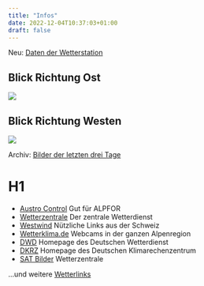 ```yaml
---
title: "Infos"
date: 2022-12-04T10:37:03+01:00
draft: false
---
```


Neu: [Daten der Wetterstation](http://wetter.sfzkdf.de/)

## Blick Richtung Ost

![](http://www.fliegerinfo.de/webcam/kdf.jpg)


## Blick Richtung Westen

![](http://www.fliegerinfo.de/webcam/kdf2.jpg)

Archiv: [Bilder der letzten drei Tage](http://sfzkdf.de/pages.php/Mediathek/Wetterbilder)

# H1

- [Austro Control](http://www.austrocontrol.at) Gut für ALPFOR
- [Wetterzentrale](http://wetterzentrale.de/) Der zentrale Wetterdienst
- [Westwind](http://westwind.ch/) Nützliche Links aus der Schweiz
- [Wetterklima.de](http://wetterklima.de) Webcams in der ganzen Alpenregion
- [DWD](http://www.dwd.de) Homepage des Deutschen Wetterdienst
- [DKRZ](http://www.dkrz.de) Homepage des Deutschen Klimarechenzentrum
- [SAT Bilder](http://www.wetterzentrale.de/topkarten/) Wetterzentrale

...und weitere [Wetterlinks](http://sfzkdf.de/pages.php/Linkliste/Wetter)
